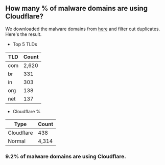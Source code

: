 ## How many % of malware domains are using Cloudflare?


We downloaded the malware domains from [here](https://urlhaus.abuse.ch) and filter out duplicates.
Here's the result.


[//]: # (start replacement)


- Top 5 TLDs

| TLD | Count |
| --- | --- |
| com | 2,620 |
| br | 331 |
| in | 303 |
| org | 138 |
| net | 137 |


- Cloudflare %

| Type | Count |
| --- | --- |
| Cloudflare | 438 |
| Normal | 4,314 |


### 9.2% of malware domains are using Cloudflare.